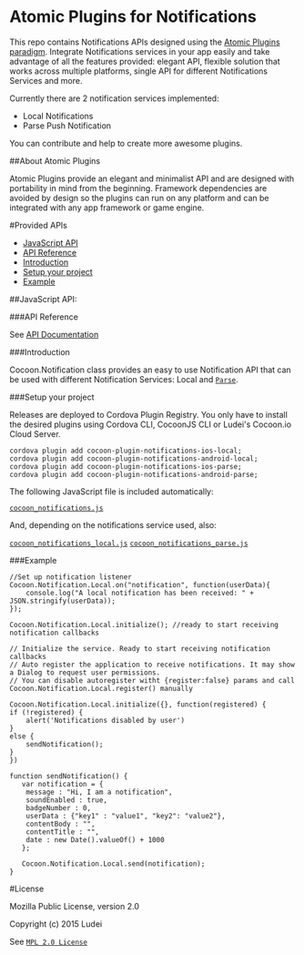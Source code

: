 Atomic Plugins for Notifications
===============================

This repo contains Notifications APIs designed using the [Atomic Plugins paradigm](#about-atomic-plugins). Integrate Notifications services in your app easily and take advantage of all the features provided: elegant API, flexible solution that works across multiple platforms, single API for different Notifications Services and more. 
 
Currently there are 2 notification services implemented:

* Local Notifications
* Parse Push Notification

You can contribute and help to create more awesome plugins.

##About Atomic Plugins

Atomic Plugins provide an elegant and minimalist API and are designed with portability in mind from the beginning. Framework dependencies are avoided by design so the plugins can run on any platform and can be integrated with any app framework or game engine. 

#Provided APIs

  * [JavaScript API](#javascript-api)
  * [API Reference](#api-reference)
  * [Introduction](#introduction)
  * [Setup your project](#setup-your-project)
  * [Example](#example-1)

##JavaScript API:

###API Reference

See [API Documentation](http://ludei.github.io/atomic-plugins-docs/dist/doc/js/Cocoon.Notification.html)

###Introduction 

Cocoon.Notification class provides an easy to use Notification API that can be used with different Notification Services: Local and [`Parse`](http://www.parse.com).

###Setup your project

Releases are deployed to Cordova Plugin Registry. You only have to install the desired plugins using Cordova CLI, CocoonJS CLI or Ludei's Cocoon.io Cloud Server.

    cordova plugin add cocoon-plugin-notifications-ios-local;
    cordova plugin add cocoon-plugin-notifications-android-local;
    cordova plugin add cocoon-plugin-notifications-ios-parse;
    cordova plugin add cocoon-plugin-notifications-android-parse;

The following JavaScript file is included automatically:

[`cocoon_notifications.js`](src/js/cocoon_notifications.js)

And, depending on the notifications service used, also: 

[`cocoon_notifications_local.js`](src/js/cocoon_notifications_local.js)
[`cocoon_notifications_parse.js`](src/js/cocoon_notifications_parse.js)

###Example

	//Set up notification listener
	Cocoon.Notification.Local.on("notification", function(userData){
	    console.log("A local notification has been received: " + JSON.stringify(userData));
	});

	Cocoon.Notification.Local.initialize(); //ready to start receiving notification callbacks

	// Initialize the service. Ready to start receiving notification callbacks
	// Auto register the application to receive notifications. It may show a Dialog to request user permissions.
	// You can disable autoregister witht {register:false} params and call Cocoon.Notification.Local.register() manually

	Cocoon.Notification.Local.initialize({}, function(registered) {
	if (!registered) {
	    alert('Notifications disabled by user')
	}
	else {
	    sendNotification(); 
	}
	})

	function sendNotification() {
	   var notification = {
	    message : "Hi, I am a notification",
	    soundEnabled : true,
	    badgeNumber : 0,
	    userData : {"key1" : "value1", "key2": "value2"},
	    contentBody : "",
	    contentTitle : "",
	    date : new Date().valueOf() + 1000
	   };

	   Cocoon.Notification.Local.send(notification);
	}

#License

Mozilla Public License, version 2.0

Copyright (c) 2015 Ludei 

See [`MPL 2.0 License`](LICENSE)

